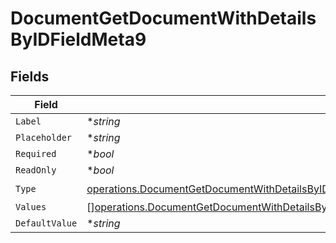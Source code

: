 # DocumentGetDocumentWithDetailsByIDFieldMeta9


## Fields

| Field                                                                                                                                                                                                                                                | Type                                                                                                                                                                                                                                                 | Required                                                                                                                                                                                                                                             | Description                                                                                                                                                                                                                                          |
| ---------------------------------------------------------------------------------------------------------------------------------------------------------------------------------------------------------------------------------------------------- | ---------------------------------------------------------------------------------------------------------------------------------------------------------------------------------------------------------------------------------------------------- | ---------------------------------------------------------------------------------------------------------------------------------------------------------------------------------------------------------------------------------------------------- | ---------------------------------------------------------------------------------------------------------------------------------------------------------------------------------------------------------------------------------------------------- |
| `Label`                                                                                                                                                                                                                                              | **string*                                                                                                                                                                                                                                            | :heavy_minus_sign:                                                                                                                                                                                                                                   | N/A                                                                                                                                                                                                                                                  |
| `Placeholder`                                                                                                                                                                                                                                        | **string*                                                                                                                                                                                                                                            | :heavy_minus_sign:                                                                                                                                                                                                                                   | N/A                                                                                                                                                                                                                                                  |
| `Required`                                                                                                                                                                                                                                           | **bool*                                                                                                                                                                                                                                              | :heavy_minus_sign:                                                                                                                                                                                                                                   | N/A                                                                                                                                                                                                                                                  |
| `ReadOnly`                                                                                                                                                                                                                                           | **bool*                                                                                                                                                                                                                                              | :heavy_minus_sign:                                                                                                                                                                                                                                   | N/A                                                                                                                                                                                                                                                  |
| `Type`                                                                                                                                                                                                                                               | [operations.DocumentGetDocumentWithDetailsByIDFieldMetaDocumentsResponse200ApplicationJSONResponseBodyFields9Type](../../models/operations/documentgetdocumentwithdetailsbyidfieldmetadocumentsresponse200applicationjsonresponsebodyfields9type.md) | :heavy_check_mark:                                                                                                                                                                                                                                   | N/A                                                                                                                                                                                                                                                  |
| `Values`                                                                                                                                                                                                                                             | [][operations.DocumentGetDocumentWithDetailsByIDFieldMetaValues](../../models/operations/documentgetdocumentwithdetailsbyidfieldmetavalues.md)                                                                                                       | :heavy_minus_sign:                                                                                                                                                                                                                                   | N/A                                                                                                                                                                                                                                                  |
| `DefaultValue`                                                                                                                                                                                                                                       | **string*                                                                                                                                                                                                                                            | :heavy_minus_sign:                                                                                                                                                                                                                                   | N/A                                                                                                                                                                                                                                                  |